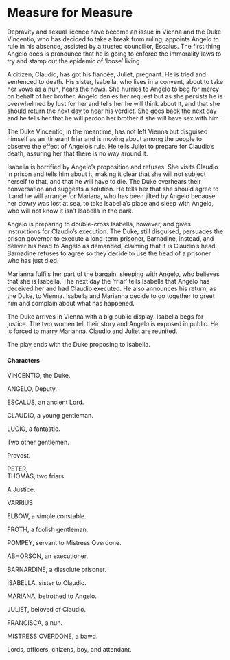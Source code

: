 <!-- ======================================================================
--- Search engine
title:          Measure for Measure
keywords:       measure, comedy
description:    Measure for Measure by William Shakespeare.
--- Menu system
order:          60
text:           Measure for Measure
hidden:         false
umbel:          false
--- Page properties
id:             
document:       
layout:         layout-2-left
$-left:         play-list
searchable:     true
======================================================================= -->

# Measure for Measure

Depravity and sexual licence have become an issue in Vienna and the Duke
Vincentio, who has decided to take a break from ruling, appoints Angelo to rule
in his absence, assisted by a trusted councillor, Escalus. The first thing
Angelo does is pronounce that he is going to enforce the immorality laws to try
and stamp out the epidemic of ‘loose’ living.

A citizen, Claudio, has got his fiancée, Juliet, pregnant. He is tried and
sentenced to death. His sister, Isabella, who lives in a convent, about to take
her vows as a nun, hears the news. She hurries to Angelo to beg for mercy on
behalf of her brother. Angelo denies her request but as she persists he is
overwhelmed by lust for her and tells her he will think about it, and that she
should return the next day to hear his verdict. She goes back the next day and
he tells her that he will pardon her brother if she will have sex with him.

The Duke Vincentio, in the meantime, has not left Vienna but disguised himself
as an itinerant friar and is moving about among the people to observe the effect
of Angelo’s rule. He tells Juliet to prepare for Claudio’s death, assuring her
that there is no way around it.

Isabella is horrified by Angelo’s proposition and refuses. She visits Claudio in
prison and tells him about it, making it clear that she will not subject herself
to that, and that he will have to die. The Duke overhears their conversation and
suggests a solution. He tells her that she should agree to it and he will arrange
for Mariana, who has been jilted by Angelo because her dowry was lost at sea, to
take Isabella’s place and sleep with Angelo, who will not know it isn’t Isabella
in the dark.

Angelo is preparing to double-cross Isabella, however, and gives instructions
for Claudio’s execution. The Duke, still disguised, persuades the prison governor
to execute a long-term prisoner, Barnadine, instead, and deliver his head to
Angelo as demanded, claiming that it is Claudio’s head. Barnadine refuses to
agree so they decide to use the head of a prisoner who has just died.

Marianna fulfils her part of the bargain, sleeping with Angelo, who believes
that she is Isabella. The next day the ‘friar’ tells Isabella that Angelo has
deceived her and had Claudio executed. He also announces his return, as the Duke,
to Vienna. Isabella and Marianna decide to go together to greet him and complain
about what has happened.

The Duke arrives in Vienna with a big public display. Isabella begs for justice.
The two women tell their story and Angelo is exposed in public. He is forced to
marry Marianna. Claudio and Juliet are reunited.

The play ends with the Duke proposing to Isabella.

#### Characters

VINCENTIO, the Duke.

ANGELO, Deputy.

ESCALUS, an ancient Lord.

CLAUDIO, a young gentleman.

LUCIO, a fantastic.

Two other gentlemen.

Provost.

PETER,  
THOMAS, two friars.

A Justice.

VARRIUS

ELBOW, a simple constable.

FROTH, a foolish gentleman.

POMPEY, servant to Mistress Overdone.

ABHORSON, an executioner.

BARNARDINE, a dissolute prisoner.

ISABELLA, sister to Claudio.

MARIANA, betrothed to Angelo.

JULIET, beloved of Claudio.

FRANCISCA, a nun.

MISTRESS OVERDONE, a bawd.

Lords, officers, citizens, boy, and attendant.
